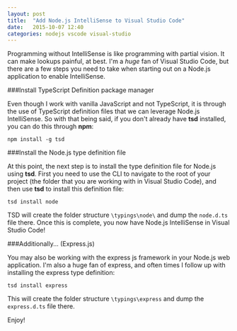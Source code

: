 ```yaml
---
layout: post
title:  "Add Node.js IntelliSense to Visual Studio Code"
date:   2015-10-07 12:40
categories: nodejs vscode visual-studio
---
```

Programming without IntelliSense is like programming with partial vision.  It can make lookups painful, at best.  I'm a *huge* fan of Visual Studio Code, but there are a few steps you need to take when starting out on a Node.js application to enable IntelliSense.

###Install TypeScript Definition package manager

Even though I work with vanilla JavaScript and not TypeScript, it is through the use of TypeScript definition files that we can leverage Node.js IntelliSense.  So with that being said, if you don't already have **tsd** installed, you can do this through **npm**:

```
npm install -g tsd
```

###Install the Node.js type definition file

At this point, the next step is to install the type definition file for Node.js using **tsd**.  First you need to use the CLI to navigate to the root of your project (the folder that you are working with in Visual Studio Code), and then use **tsd** to install this definition file:

```
tsd install node
```

TSD will create the folder structure `\typings\node\` and dump the `node.d.ts` file there.  Once this is complete, you now have Node.js IntelliSense in Visual Studio Code!

###Additionally... (Express.js)

You may also be working with the express js framework in your Node.js web application.  I'm also a huge fan of express, and often times I follow up with installing the express type definition:

```
tsd install express
```

This will create the folder structure `\typings\express` and dump the `express.d.ts` file there.


Enjoy!